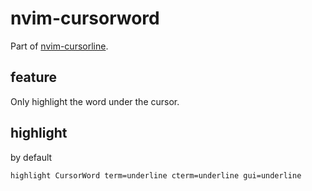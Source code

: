 # nvim-cursorword

Part of [nvim-cursorline](https://github.com/yamatsum/nvim-cursorline).

## feature

Only highlight the word under the cursor.

## highlight

by default

```viml
highlight CursorWord term=underline cterm=underline gui=underline
```
